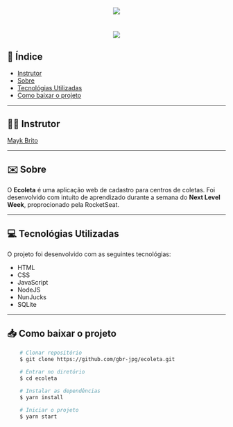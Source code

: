<h1 align="center">
    <img src="https://ik.imagekit.io/53vofovqwp/Logo_sUVkZhJCA.png">    
</h1>

<h1 align="center">
    <img src="https://media.giphy.com/media/JUGN8jm00LwuqaHM2C/giphy.gif">
</h1>

## 📍 Índice 
- [Instrutor](#-instrutor)
- [Sobre](#-sobre)
- [Tecnológias Utilizadas](#-tecnológias-utilizadas)
- [Como baixar o projeto](#-como-baixar-o-projeto)

---

##  👨‍🏫 Instrutor
[Mayk Brito ](https://github.com/maykbrito)

---

##  ✉️ Sobre 

O **Ecoleta** é uma aplicação web de cadastro para centros de coletas. Foi desenvolvido com intuito de aprendizado durante a semana do **Next Level Week**, proprocionado pela RocketSeat. 

---

##  💻 Tecnológias Utilizadas 

O projeto foi desenvolvido com as seguintes tecnológias:
- HTML
- CSS
- JavaScript
- NodeJS
- NunJucks
- SQLite

---

## 📥 Como baixar o projeto 

```bash
    # Clonar repositório
    $ git clone https://github.com/gbr-jpg/ecoleta.git

    # Entrar no diretório
    $ cd ecoleta

    # Instalar as dependências
    $ yarn install

    # Iniciar o projeto
    $ yarn start

```
